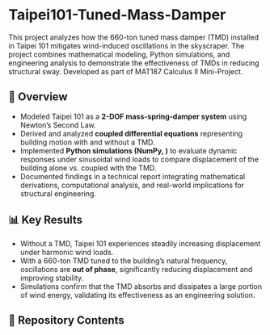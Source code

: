 # Taipei101-Tuned-Mass-Damper
This project analyzes how the 660-ton tuned mass damper (TMD) installed in Taipei 101 mitigates wind-induced oscillations in the skyscraper. The project combines mathematical modeling, Python simulations, and engineering analysis to demonstrate the effectiveness of TMDs in reducing structural sway. Developed as part of MAT187 Calculus II Mini-Project.

## 📖 Overview  
- Modeled Taipei 101 as a **2-DOF mass-spring-damper system** using Newton’s Second Law.  
- Derived and analyzed **coupled differential equations** representing building motion with and without a TMD.  
- Implemented **Python simulations (NumPy, )** to evaluate dynamic responses under sinusoidal wind loads to compare displacement of the building alone vs. coupled with the TMD.
- Documented findings in a technical report integrating mathematical derivations, computational analysis, and real-world implications for structural engineering.

## 📊 Key Results  
- Without a TMD, Taipei 101 experiences steadily increasing displacement under harmonic wind loads.  
- With a 660-ton TMD tuned to the building’s natural frequency, oscillations are **out of phase**, significantly reducing displacement and improving stability.  
- Simulations confirm that the TMD absorbs and dissipates a large portion of wind energy, validating its effectiveness as an engineering solution.

## 📂 Repository Contents  
